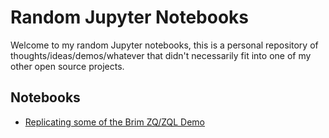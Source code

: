 # Random Jupyter Notebooks
Welcome to my random Jupyter notebooks, this is a personal repository of thoughts/ideas/demos/whatever that didn't necessarily fit into one of my other open source projects.


## Notebooks
- [Replicating some of the Brim ZQ/ZQL Demo](https://nbviewer.jupyter.org/github/brifordwylie/notebooks/blob/master/Replicate_ZQL_Demo.ipynb)
